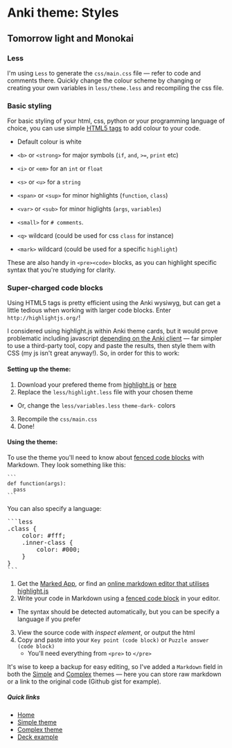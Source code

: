 # Anki theme: Styles
## Tomorrow light and Monokai

### Less

I'm using `Less` to generate the `css/main.css` file — refer to code and comments there. Quickly change the colour scheme by changing or creating your own variables in `less/theme.less` and recompiling the css file.

### Basic styling

For basic styling of your html, css, python or your programming language of choice, you can use simple [HTML5 tags](https://developer.mozilla.org/en/docs/Web/HTML/Element) to add colour to your code.

- Default colour is white
- `<b>` or `<strong>` for major symbols (`if`, `and`, `>=`, `print` etc)
- `<i>` or `<em>` for an `int` or `float`
- `<s>` or `<u>` for a `string`
- `<span>` or `<sup>` for minor highlights (`function`, `class`)
- `<var>` or `<sub>` for minor higlights (`args`, `variables`)
- `<small>` for `# comments`.

- `<q>` wildcard (could be used for css `class` for instance)
- `<mark>` wildcard (could be used for a specific `highlight`)

These are also handy in `<pre><code>` blocks, as you can highlight specific syntax that you're studying for clarity.


### Super-charged code blocks

Using HTML5 tags is pretty efficient using the Anki wysiwyg, but can get a little tedious when working with larger code blocks. Enter `http://highlightjs.org/`!

I considered using highlight.js within Anki theme cards, but it would prove problematic including javascript [depending on the Anki client](http://ankisrs.net/docs/manual.html#javascript) — far simpler to use a third-party tool, copy and paste the results, then style them with CSS (my js isn't great anyway!). So, in order for this to work:

#### Setting up the theme:

1. Download your prefered theme from [highlight.js](https://highlightjs.org/download/) or [here](http://jmblog.github.io/color-themes-for-highlightjs/)
2. Replace the `less/highlight.less` file with your chosen theme
  - Or, change the `less/variables.less` `theme-dark-` colors
3. Recompile the `css/main.css`
4. Done!

#### Using the theme:

To use the theme you'll need to know about [fenced code blocks](https://help.github.com/articles/github-flavored-markdown/#fenced-code-blocks) with Markdown. They look something like this:

<pre><code>```
def function(args):
  pass
```</code></pre>

You can also specify a language:

<pre></code>```less
.class {
    color: #fff;
    .inner-class {
        color: #000;
    }
}
```</code></pre>

1. Get the [Marked App](http://marked2app.com/help/Special_Features/For_Programmers.html), or find an [online markdown editor that utilises highlight.js](http://jbt.github.io/markdown-editor/)
2. Write your code in Markdown using a [fenced code block](https://help.github.com/articles/github-flavored-markdown/#fenced-code-blocks) in your editor.
  - The syntax should be detected automatically, but you can be specify a language if you prefer
3. View the source code with *inspect element*, or output the html
4. Copy and paste into your `Key point (code block)` or `Puzzle answer (code block)`
   - You'll need everything from `<pre>` to `</pre>`

It's wise to keep a backup for easy editing, so I've added a `Markdown` field in both the [Simple](../simple/README.md) and [Complex](../complex/README.md) themes — here you can store raw markdown or a link to the original code (Github gist for example).


##### Quick links

- [Home](../../README.md)
- [Simple theme](../simple/README.md)
- [Complex theme](../complex/README.md)
- [Deck example](../../deck/README.md)


